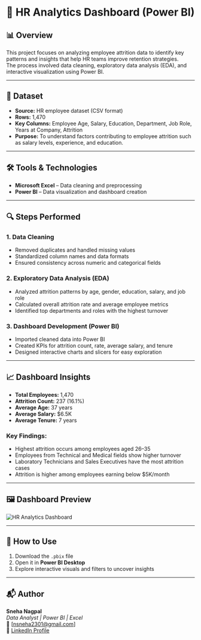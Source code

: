 # 💼 HR Analytics Dashboard (Power BI)

## 📊 Overview
This project focuses on analyzing employee attrition data to identify key patterns and insights that help HR teams improve retention strategies.  
The process involved data cleaning, exploratory data analysis (EDA), and interactive visualization using Power BI.

---

## 🧩 Dataset
- **Source:** HR employee dataset (CSV format)  
- **Rows:** 1,470  
- **Key Columns:** Employee Age, Salary, Education, Department, Job Role, Years at Company, Attrition  
- **Purpose:** To understand factors contributing to employee attrition such as salary levels, experience, and education.

---

## 🛠 Tools & Technologies
- **Microsoft Excel** – Data cleaning and preprocessing  
- **Power BI** – Data visualization and dashboard creation  

---

## 🔍 Steps Performed

### 1. Data Cleaning
- Removed duplicates and handled missing values  
- Standardized column names and data formats  
- Ensured consistency across numeric and categorical fields  

### 2. Exploratory Data Analysis (EDA)
- Analyzed attrition patterns by age, gender, education, salary, and job role  
- Calculated overall attrition rate and average employee metrics  
- Identified top departments and roles with the highest turnover  

### 3. Dashboard Development (Power BI)
- Imported cleaned data into Power BI  
- Created KPIs for attrition count, rate, average salary, and tenure  
- Designed interactive charts and slicers for easy exploration  

---

## 📈 Dashboard Insights
- **Total Employees:** 1,470  
- **Attrition Count:** 237 (16.1%)  
- **Average Age:** 37 years  
- **Average Salary:** $6.5K  
- **Average Tenure:** 7 years  

### Key Findings:
- Highest attrition occurs among employees aged 26–35  
- Employees from Technical and Medical fields show higher turnover  
- Laboratory Technicians and Sales Executives have the most attrition cases  
- Attrition is higher among employees earning below $5K/month  

---

## 🖼 Dashboard Preview
![HR Analytics Dashboard](HR_Analytics_Dashboard.jpg)

---

## 🚀 How to Use
1. Download the `.pbix` file  
2. Open it in **Power BI Desktop**  
3. Explore interactive visuals and filters to uncover insights  

---

## 📬 Author
**Sneha Nagpal**  
*Data Analyst | Power BI | Excel*  
📧 [nsneha2301@gmail.com]  
🔗 [LinkedIn Profile](http://linkedin.com/in/snehanagpal)
